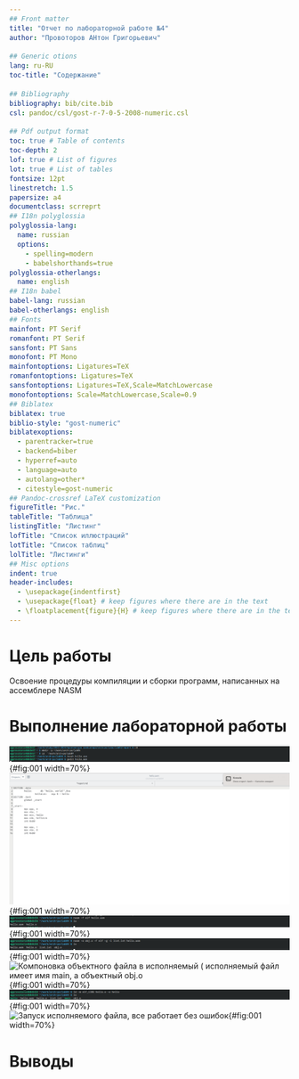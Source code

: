```yaml
---
## Front matter
title: "Отчет по лабораторной работе №4"
author: "Провоторов АНтон Григорьевич"

## Generic otions
lang: ru-RU
toc-title: "Содержание"

## Bibliography
bibliography: bib/cite.bib
csl: pandoc/csl/gost-r-7-0-5-2008-numeric.csl

## Pdf output format
toc: true # Table of contents
toc-depth: 2
lof: true # List of figures
lot: true # List of tables
fontsize: 12pt
linestretch: 1.5
papersize: a4
documentclass: scrreprt
## I18n polyglossia
polyglossia-lang:
  name: russian
  options:
	- spelling=modern
	- babelshorthands=true
polyglossia-otherlangs:
  name: english
## I18n babel
babel-lang: russian
babel-otherlangs: english
## Fonts
mainfont: PT Serif
romanfont: PT Serif
sansfont: PT Sans
monofont: PT Mono
mainfontoptions: Ligatures=TeX
romanfontoptions: Ligatures=TeX
sansfontoptions: Ligatures=TeX,Scale=MatchLowercase
monofontoptions: Scale=MatchLowercase,Scale=0.9
## Biblatex
biblatex: true
biblio-style: "gost-numeric"
biblatexoptions:
  - parentracker=true
  - backend=biber
  - hyperref=auto
  - language=auto
  - autolang=other*
  - citestyle=gost-numeric
## Pandoc-crossref LaTeX customization
figureTitle: "Рис."
tableTitle: "Таблица"
listingTitle: "Листинг"
lofTitle: "Список иллюстраций"
lotTitle: "Список таблиц"
lolTitle: "Листинги"
## Misc options
indent: true
header-includes:
  - \usepackage{indentfirst}
  - \usepackage{float} # keep figures where there are in the text
  - \floatplacement{figure}{H} # keep figures where there are in the text
---
```


# Цель работы

Освоение процедуры компиляции и сборки программ, написанных на ассемблере NASM

# Выполнение лабораторной работы
![Создание рабочего каталога и файла в нем, переход в этот каталог и открытие соданного файла](image/11.png){#fig:001 width=70%}
![Ввод текста  воткрывшийся файл](image/22.png){#fig:001 width=70%}
![Компиляция сходного файла hello.asm в объектный код и проверка](image/33.png){#fig:001 width=70%}
![Компиляция исходного файла hello.asm в объектный obj.o, проверка и создание файла листига](image/44.png){#fig:001 width=70%}
![Компоновка объектного файла в исполняемый ( исполняемый файл имеет имя main, а объектный obj.o](image/55){#fig:001 width=70%}
![Компоновка объктного файла и проверка](image/66.png){#fig:001 width=70%}
![Запуск исполняемого файла, все работает без ошибок](image/77){#fig:001 width=70%}



# Выводы




